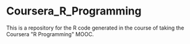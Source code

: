 # Coursera_R_Programming

This is a repository for the R code generated in the course of taking the Coursera "R Programming" MOOC.
